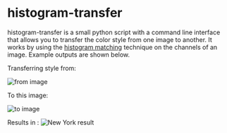 # histogram-transfer
histogram-transfer is a small python script with a command line interface that 
allows you to transfer the color style from one image to another. It works by 
using the [histogram matching](https://en.wikipedia.org/wiki/Histogram_matching)
technique on the channels of an image. Example outputs are shown below.

Transferring style from:

![ from image ]('examples/ny_from.jpg')

To this image:

![to image]('examples/ny_to.jpg')

Results in :
![New York result]('examples/ny_lab.jpg')


